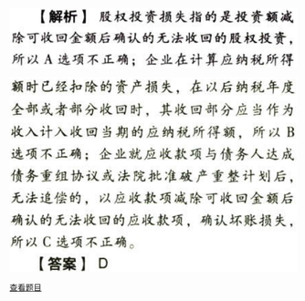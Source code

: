 ![](563b7ce79585630b11ff0d9080afc921.png)

![](f05aace0b682215294d21029e7d8fd09.png)

[查看题目](../C04.企业所得税法.本章真题.md#68-题目)

